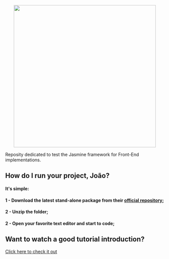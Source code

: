 <p align="center">
  <img src="https://github.com/jvlessa/Jasmine-JS--Testings/blob/master/images/logo.svg" width="450">
</p>

Reposity dedicated to test the Jasmine framework for Front-End implementations. 

## How do I run your project, João? 
#### It's simple: 
#### 1 - Download the latest stand-alone package from their [official repository](https://github.com/jasmine/jasmine/releases);
#### 2 - Unzip the folder;
#### 2 - Open your favorite text editor and start to code;

## Want to watch a good tutorial introduction? 
[Click here to check it out](https://blog.codeship.com/jasmine-testing-javascript/)
